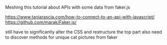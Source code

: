 Meshing this tutorial about APIs with some data from faker.js

<https://www.taniarascia.com/how-to-connect-to-an-api-with-javascript/>
<https://github.com/marak/Faker.js/>

still have to significantly alter the CSS and restructure the top part
also need to discover methods for unique cat pictures from faker

